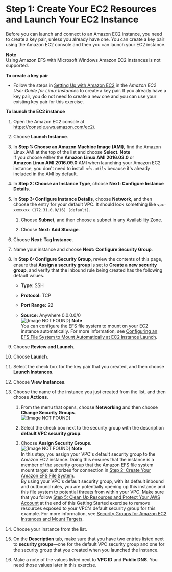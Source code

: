 # Step 1: Create Your EC2 Resources and Launch Your EC2 Instance<a name="gs-step-one-create-ec2-resources"></a>

Before you can launch and connect to an Amazon EC2 instance, you need to create a key pair, unless you already have one\. You can create a key pair using the Amazon EC2 console and then you can launch your EC2 instance\.

**Note**  
Using Amazon EFS with Microsoft Windows Amazon EC2 instances is not supported\.

**To create a key pair**

+ Follow the steps in [Setting Up with Amazon EC2](http://docs.aws.amazon.com/AWSEC2/latest/UserGuide/get-set-up-for-amazon-ec2.html) in the *Amazon EC2 User Guide for Linux Instances* to create a key pair\. If you already have a key pair, you do not need to create a new one and you can use your existing key pair for this exercise\.

**To launch the EC2 instance**

1. Open the Amazon EC2 console at [https://console\.aws\.amazon\.com/ec2/](https://console.aws.amazon.com/ec2/)\.

1. Choose **Launch Instance**\.

1. In **Step 1: Choose an Amazon Machine Image \(AMI\)**, find the Amazon Linux AMI at the top of the list and choose **Select**\.
**Note**  
If you choose either the **Amazon Linux AMI 2016\.03\.0** or **Amazon Linux AMI 2016\.09\.0** AMI when launching your Amazon EC2 instance, you don't need to install `nfs-utils` because it's already included in the AMI by default\.

1. In **Step 2: Choose an Instance Type**, choose **Next: Configure Instance Details**\.

1. In **Step 3: Configure Instance Details**, choose **Network**, and then choose the entry for your default VPC\. It should look something like `vpc-xxxxxxx (172.31.0.0/16) (default)`\. 

   1. Choose **Subnet**, and then choose a subnet in any Availability Zone\.

   1. Choose **Next: Add Storage**\.

1. Choose **Next: Tag Instance**\.

1. Name your instance and choose **Next: Configure Security Group**\.

1. In **Step 6: Configure Security Group**, review the contents of this page, ensure that **Assign a security group** is set to **Create a new security group**, and verify that the inbound rule being created has the following default values\.

   + **Type:** SSH

   + **Protocol:** TCP

   + **Port Range:** 22

   + **Source:** Anywhere 0\.0\.0\.0/0  
![\[Image NOT FOUND\]](http://docs.aws.amazon.com/efs/latest/ug/images/gs-review-security-group-600w.png)
**Note**  
You can configure the EFS file system to mount on your EC2 instance automatically\. For more information, see [Configuring an EFS File System to Mount Automatically at EC2 Instance Launch](mount-fs-auto-mount-onreboot.md#mount-fs-auto-mount-on-creation)\.

1. Choose **Review and Launch**\.

1. Choose **Launch**\.

1. Select the check box for the key pair that you created, and then choose **Launch Instances**\.

1. Choose **View Instances**\.

1. Choose the name of the instance you just created from the list, and then choose **Actions**\.

   1. From the menu that opens, choose **Networking** and then choose **Change Security Groups**\.  
![\[Image NOT FOUND\]](http://docs.aws.amazon.com/efs/latest/ug/images/gs-change-security-group-600w.png)

   1. Select the check box next to the security group with the description **default VPC security group**\.

   1. Choose **Assign Security Groups**\.  
![\[Image NOT FOUND\]](http://docs.aws.amazon.com/efs/latest/ug/images/gs-assign-security-group-600w.png)
**Note**  
In this step, you assign your VPC's default security group to the Amazon EC2 instance\. Doing this ensures that the instance is a member of the security group that the Amazon EFS file system mount target authorizes for connection in [Step 2: Create Your Amazon EFS File System](gs-step-two-create-efs-resources.md)\.  
By using your VPC's default security group, with its default inbound and outbound rules, you are potentially opening up this instance and this file system to potential threats from within your VPC\. Make sure that you follow [Step 5: Clean Up Resources and Protect Your AWS Account](gs-step-four-cleanup.md) at the end of this Getting Started exercise to remove resources exposed to your VPC's default security group for this example\. For more information, see [Security Groups for Amazon EC2 Instances and Mount Targets](security-considerations.md#network-access)\.

1. Choose your instance from the list\.

1. On the **Description** tab, make sure that you have two entries listed next to **security groups**—one for the default VPC security group and one for the security group that you created when you launched the instance\.

1. Make a note of the values listed next to **VPC ID** and **Public DNS**\. You need those values later in this exercise\.